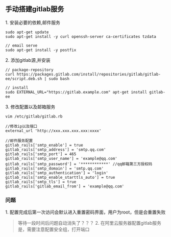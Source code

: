 ## 手动搭建gitlab服务

1.&nbsp;安装必要的依赖,邮件服务
```
sudo apt-get update
sudo apt-get install -y curl openssh-server ca-certificates tzdata

// email serve
sudo apt-get install -y postfix
```

2.&nbsp;添加gitlab源,并安装
```
// package-repository
curl https://packages.gitlab.com/install/repositories/gitlab/gitlab-ee/script.deb.sh | sudo bash

// install
sudo EXTERNAL_URL="https://gitlab.example.com" apt-get install gitlab-ee
```
3.&nbsp;修改配置以及邮箱服务
```
vim /etc/gitlab/gitlab.rb

//修改ip以及端口
external_url 'http://xxx.xxx.xxx.xxx:xxxx'

//邮件服务配置
gitlab_rails['smtp_enable'] = true
gitlab_rails['smtp_address'] = 'smtp.qq.com'
gitlab_rails['smtp_port'] = 465
gitlab_rails['smtp_user_name'] = 'example@qq.com'
gitlab_rails['smtp_password'] = '************' //qq邮箱第三方授权码
gitlab_rails['smtp_domain'] = 'smtp.qq.com'
gitlab_rails['smtp_authentication'] = 'login'
gitlab_rails['smtp_enable_starttls_auto'] = true
gitlab_rails['smtp_tls'] = true
gitlab_rails['gitlab_email_from'] = 'example@qq.com'
```
### 问题
1.&nbsp;配置完成后第一次访问会默认进入重置密码界面，用户为root，但是会重置失败
> 等待一段时间后问题自动消失了？？？
2.&nbsp;在阿里云服务器配置gitlab服务是，需要注意配置安全组，打开端口

